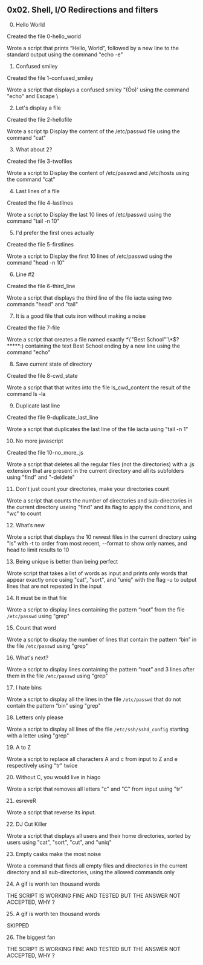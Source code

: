 ## 0x02. Shell, I/O Redirections and filters

0. Hello World

Created the file 0-hello_world

Wrote a script that prints “Hello, World”, followed by a new line to the standard output using the command "echo -e"

1. Confused smiley

Created the file 1-confused_smiley

Wrote a script that displays a confused smiley "(Ôo)' using the command "echo" and Escape \

2. Let's display a file

Created the file 2-hellofile

Wrote a script tp Display the content of the /etc/passwd file using the command "cat"

3. What about 2?

Created the file 3-twofiles

Wrote a script to Display the content of /etc/passwd and /etc/hosts using the command "cat"

4. Last lines of a file

Created the file 4-lastlines

Wrote a script to Display the last 10 lines of /etc/passwd using the command "tail -n 10"

5. I'd prefer the first ones actually

Created the file 5-firstlines

Wrote a script to Display the first 10 lines of /etc/passwd using the command "head -n 10"

6. Line #2

Created the file 6-third_line

Wrote a script that displays the third line of the file iacta using two commands "head" and "tail"

7. It is a good file that cuts iron without making a noise

Created the file 7-file

Wrote a script that creates a file named exactly \*\\'"Best School"\'\\*$\?\*\*\*\*\*:) containing the text Best School ending by a new line using the command "echo"


8. Save current state of directory

Created the file 8-cwd_state

Wrote a script that that writes into the file ls_cwd_content the result of the command ls -la

9. Duplicate last line

Created the file 9-duplicate_last_line

Wrote a script that duplicates the last line of the file iacta using "tail -n 1"

10. No more javascript

Created the file 10-no_more_js

Wrote a script that deletes all the regular files (not the directories) with a .js extension that are present in the current directory and all its subfolders using "find" and "-deldete"


11. Don't just count your directories, make your directories count


Wrote a script that counts the number of directories and sub-directories in the current directory useing "find" and its flag to apply the conditions, and "wc" to count


12. What’s new

Wrote a script that displays the 10 newest files in the current directory using "ls" with -t to order from most recent, --format to show only names, and head to limit results to 10


13. Being unique is better than being perfect

Wrote script that takes a list of words as input and prints only words that appear exactly once using "cat", "sort", and "uniq" with the flag -u to output lines that are not repeated in the input



14. It must be in that file

Wrote a script to display lines containing the pattern “root” from the file `/etc/passwd` using "grep"


15. Count that word

Wrote a script to display the number of lines that contain the pattern “bin” in the file `/etc/passwd` using "grep"


16. What's next?


Wrote a script to display lines containing the pattern “root” and 3 lines after them in the file `/etc/passwd` using "grep"


17. I hate bins


Wrote a script to display all the lines in the file `/etc/passwd` that do not contain the pattern “bin” using "grep"



18. Letters only please

Wrote a script to display all lines of the file `/etc/ssh/sshd_config` starting with a letter using "grep"


19. A to Z

Wrote a script to replace all characters A and c from input to Z and e respectively using "tr" twice


20. Without C, you would live in hiago


Wrote a script that removes all letters "c" and "C" from input using "tr"


21. esreveR


Wrote a script that reverse its input.


22. DJ Cut Killer

Wrote a script that displays all users and their home directories, sorted by users using "cat", "sort", "cut", and "uniq"


23. Empty casks make the most noise


Wrote a command that finds all empty files and directories in the current directory and all sub-directories, using the allowed commands only


24. A gif is worth ten thousand words

THE SCRIPT IS WORKING FINE AND TESTED BUT THE ANSWER NOT ACCEPTED, WHY ?


25. A gif is worth ten thousand words

SKIPPED


26. The biggest fan

THE SCRIPT IS WORKING FINE AND TESTED BUT THE ANSWER NOT ACCEPTED, WHY ?

